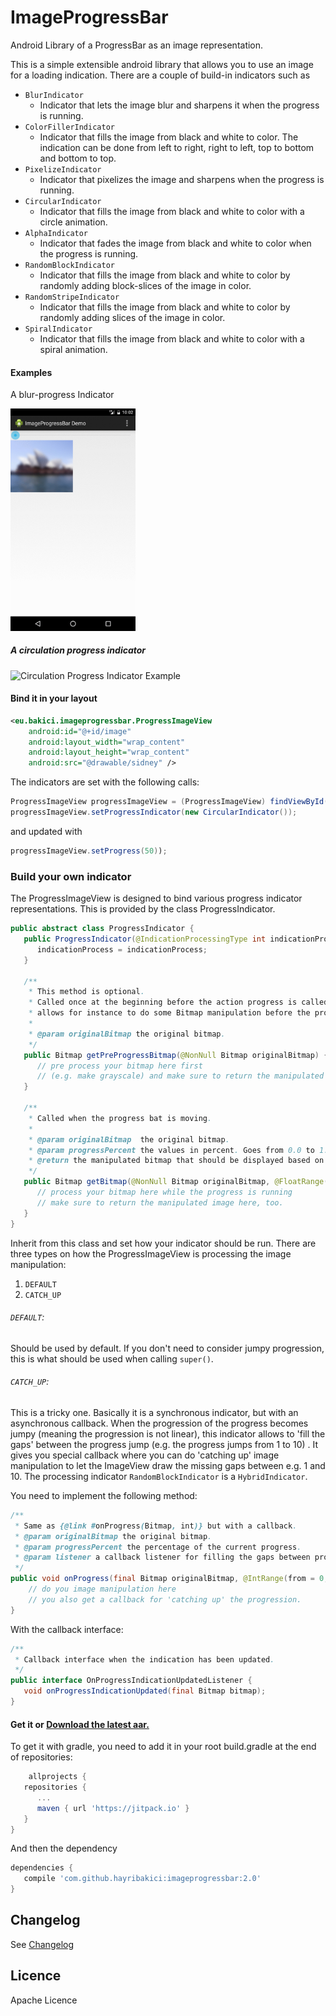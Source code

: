 ImageProgressBar
================

Android Library of a ProgressBar as an image representation. 



This is a simple extensible android library that allows you to use an image for a loading indication. There are a couple of build-in indicators such as
 * `BlurIndicator`
   * Indicator that lets the image blur and sharpens it when the progress is running.
 * `ColorFillerIndicator`
    * Indicator that fills the image from black and white to color. The indication can be done from
      left to right, right to left, top to bottom and bottom to top.
 * `PixelizeIndicator`
    * Indicator that pixelizes the image and sharpens when the progress is running.
 * `CircularIndicator`
    * Indicator that fills the image from black and white to color with a circle animation.
 * `AlphaIndicator`
    * Indicator that fades the image from black and white to color when the progress is running.
 * `RandomBlockIndicator`
    * Indicator that fills the image from black and white to color by randomly adding block-slices
      of the image in color.
 * `RandomStripeIndicator`
    * Indicator that fills the image from black and white to color by randomly adding slices of the
      image in color.
 * `SpiralIndicator`
    * Indicator that fills the image from black and white to color with a spiral animation.

#### Examples

A blur-progress Indicator

<img src="./assets/blur.gif" width="250" style="width: 200px;" alt="Blur Progress Indicator Example"/>

##### A circulation progress indicator

<img src="./assets/circle_1.png" width="250" style="width: 200px;" alt="Circulation Progress Indicator Example"/>


#### Bind it in your layout

```xml
<eu.bakici.imageprogressbar.ProgressImageView
	android:id="@+id/image"
	android:layout_width="wrap_content"
	android:layout_height="wrap_content"
	android:src="@drawable/sidney" />
```

The indicators are set with the following calls:
```java
ProgressImageView progressImageView = (ProgressImageView) findViewById(R.id.image);
progressImageView.setProgressIndicator(new CircularIndicator());
```

and updated with
```java
progressImageView.setProgress(50));
```

### Build your own indicator

The ProgressImageView is designed to bind various progress indicator representations. This is provided by the class ProgressIndicator.

```java
public abstract class ProgressIndicator {
   public ProgressIndicator(@IndicationProcessingType int indicationProcess) {
      indicationProcess = indicationProcess;
   }

   /**
    * This method is optional.
    * Called once at the beginning before the action progress is called. This method
    * allows for instance to do some Bitmap manipulation before the progress starts.
    *
    * @param originalBitmap the original bitmap.
    */
   public Bitmap getPreProgressBitmap(@NonNull Bitmap originalBitmap) {
      // pre process your bitmap here first
      // (e.g. make grayscale) and make sure to return the manipulated bitmap.
   }

   /**
    * Called when the progress bat is moving.
    *
    * @param originalBitmap  the original bitmap.
    * @param progressPercent the values in percent. Goes from 0.0 to 1.0.
    * @return the manipulated bitmap that should be displayed based on the percentage of the progress bar.
    */
   public Bitmap getBitmap(@NonNull Bitmap originalBitmap, @FloatRange(from = 0.0, to = 1.0) float progressPercent) {
      // process your bitmap here while the progress is running
      // make sure to return the manipulated image here, too.
   }
}
```

Inherit from this class and set how your indicator should be run. There are three types on how the
ProgressImageView is processing the image manipulation:

1. `DEFAULT`
2. `CATCH_UP`

###### `DEFAULT`:

Should be used by default. If you don't need to consider jumpy progression, this is what should be
used when calling `super()`.

###### `CATCH_UP`:

This is a tricky one. Basically it is a synchronous indicator, but with an asynchronous callback.
When the progression of the progress becomes jumpy (meaning the progression is not linear), this
indicator allows to 'fill the gaps' between the progress jump (e.g. the progress jumps from 1 to 10)
. It gives you special callback where you can do 'catching up' image manipulation to let the
ImageView draw the missing gaps between e.g. 1 and 10. The processing
indicator `RandomBlockIndicator` is a `HybridIndicator`.

You need to implement the following method:

```java
/**
 * Same as {@link #onProgress(Bitmap, int)} but with a callback.
 * @param originalBitmap the original bitmap.
 * @param progressPercent the percentage of the current progress.
 * @param listener a callback listener for filling the gaps between progress jumps.
 */
public void onProgress(final Bitmap originalBitmap, @IntRange(from = 0, to = 100) int progressPercent, final OnProgressIndicationUpdatedListener listener) {
    // do you image manipulation here
	// you also get a callback for 'catching up' the progression.
}
```

With the callback interface:

```java
/**
 * Callback interface when the indication has been updated.
 */
public interface OnProgressIndicationUpdatedListener {
   void onProgressIndicationUpdated(final Bitmap bitmap);
}
```

#### Get it or [Download the latest aar.](./aar/imageprogressbar-2.0.aar)

To get it with gradle, you need to add it in your root build.gradle at the end of repositories:

```groovy
    allprojects {
   repositories {
      ...
      maven { url 'https://jitpack.io' }
   }
}
```

And then the dependency

```groovy
dependencies {
   compile 'com.github.hayribakici:imageprogressbar:2.0'
}
```

## Changelog

See [Changelog](Changelog.md)

## Licence

Apache Licence

